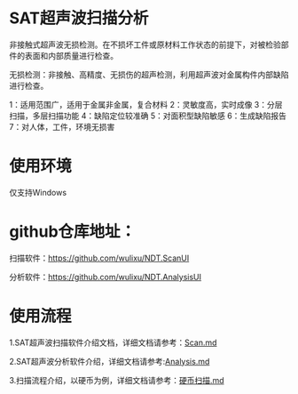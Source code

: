 

# SAT超声波扫描分析
非接触式超声波无损检测。在不损坏工件或原材料工作状态的前提下，对被检验部件的表面和内部质量进行检查。

无损检测：非接触、高精度、无损伤的超声检测，利用超声波对金属构件内部缺陷进行检查。

1：适用范围广，适用于金属非金属，复合材料
2：灵敏度高，实时成像
3：分层扫描，多层扫描功能
4：缺陷定位较准确
5：对面积型缺陷敏感
6：生成缺陷报告
7：对人体，工件，环境无损害

# 使用环境

仅支持Windows

# github仓库地址：


扫描软件：https://github.com/wulixu/NDT.ScanUI

分析软件：https://github.com/wulixu/NDT.AnalysisUI



# 使用流程

1.SAT超声波扫描软件介绍文档，详细文档请参考：[Scan.md](https://github.com/troncell/SensingDocs/blob/main/Docs/SAT/Scan.md)


2.SAT超声波分析软件介绍，详细文档请参考:[Analysis.md](https://github.com/troncell/SensingDocs/blob/main/Docs/SAT/Analysis.md)

3.扫描流程介绍，以硬币为例，详细文档请参考：[硬币扫描.md](https://github.com/troncell/SensingDocs/blob/main/Docs/SAT/%E7%A1%AC%E5%B8%81%E6%89%AB%E6%8F%8F.md)